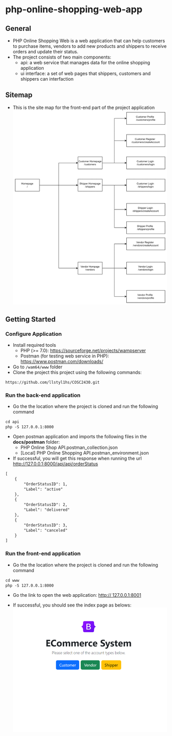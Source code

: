 # php-online-shopping-web-app

## General

* PHP Online Shopping Web is a web application that can help customers to purchase items, vendors to add new products and shippers to receive orders and update their status.
* The project consists of two main components:
    * api: a web service that manages data for the online shopping application
    * ui interface: a set of web pages that shippers, customers and shippers can interfaction
## Sitemap
* This is the site map for the front-end part of the project application
![sitemap](docs/sitemap.png)
## Getting Started
### Configure Application

* Install required tools
    * PHP (>= 7.0): https://sourceforge.net/projects/wampserver
    * Postman (for testing web service in PHP): https://www.postman.com/downloads/
* Go to `/wam64/www` folder
* Clone the project this project using the following commands:
```
https://github.com/llstyl1hs/COSC2430.git
```

### Run the back-end application

* Go the the location where the project is cloned and run the following command
```
cd api
php -S 127.0.0.1:8000
```

* Open postman application and imports the following files in the **docs/postman** folder:
    * PHP Online Shop API.postman_collection.json
    * [Local] PHP Online Shopping API.postman_environment.json
* If successful, you will get this response when running the url http://127.0.0.1:8000/api/api/orderStatus

```
[
    {
        "OrderStatusID": 1,
        "Label": "active"
    },
    {
        "OrderStatusID": 2,
        "Label": "delivered"
    },
    {
        "OrderStatusID": 3,
        "Label": "canceled"
    }
]
```
### Run the front-end application

* Go the the location where the project is cloned and run the following command
```
cd www
php -S 127.0.0.1:8000
```

* Go the link to open the web application: [http:// 127.0.0.1:8001](http://127.0.0.1:8001) 

* If successful, you should see the index page as belows:
![Example index page](docs/index_example.png)



